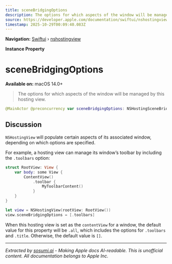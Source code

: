 ```yaml
---
title: sceneBridgingOptions
description: The options for which aspects of the window will be managed by this hosting view.
source: https://developer.apple.com/documentation/swiftui/nshostingview/scenebridgingoptions
timestamp: 2025-10-29T00:09:40.083Z
---
```


**Navigation:** [Swiftui](/documentation/swiftui) › [nshostingview](/documentation/swiftui/nshostingview)

**Instance Property**

# sceneBridgingOptions

**Available on:** macOS 14.0+

> The options for which aspects of the window will be managed by this hosting view.

```swift
@MainActor @preconcurrency var sceneBridgingOptions: NSHostingSceneBridgingOptions { get set }
```

## Discussion

`NSHostingView` will populate certain aspects of its associated window, depending on which options are specified.

For example, a hosting view can manage its window’s toolbar by including the `.toolbars` option:

```swift
struct RootView: View {
    var body: some View {
        ContentView()
            .toolbar {
                MyToolbarContent()
            }
    }
}

let view = NSHostingView(rootView: RootView())
view.sceneBridgingOptions = [.toolbars]
```

When this hosting view is set as the `contentView` for a window, the default value for this property will be `.all`, which includes the options for `.toolbars` and `.title`. Otherwise, the default value is `[]`.

---

*Extracted by [sosumi.ai](https://sosumi.ai) - Making Apple docs AI-readable.*
*This is unofficial content. All documentation belongs to Apple Inc.*
